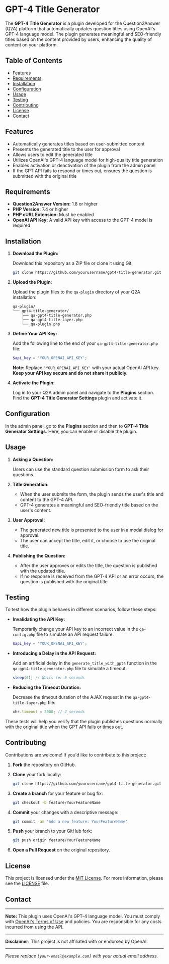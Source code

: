 # GPT-4 Title Generator


The **GPT-4 Title Generator** is a plugin developed for the Question2Answer (Q2A) platform that automatically updates question titles using OpenAI's GPT-4 language model. The plugin generates meaningful and SEO-friendly titles based on the content provided by users, enhancing the quality of content on your platform.


## Table of Contents


- [Features](#features)
- [Requirements](#requirements)
- [Installation](#installation)
- [Configuration](#configuration)
- [Usage](#usage)
- [Testing](#testing)
- [Contributing](#contributing)
- [License](#license)
- [Contact](#contact)


## Features


- Automatically generates titles based on user-submitted content
- Presents the generated title to the user for approval
- Allows users to edit the generated title
- Utilizes OpenAI's GPT-4 language model for high-quality title generation
- Enables activation or deactivation of the plugin from the admin panel
- If the GPT API fails to respond or times out, ensures the question is submitted with the original title


## Requirements


- **Question2Answer Version:** 1.8 or higher
- **PHP Version:** 7.4 or higher
- **PHP cURL Extension:** Must be enabled
- **OpenAI API Key:** A valid API key with access to the GPT-4 model is required


## Installation


1. **Download the Plugin:**


   Download this repository as a ZIP file or clone it using Git:


   ```bash
   git clone https://github.com/yourusername/gpt4-title-generator.git
   ```


2. **Upload the Plugin:**


   Upload the plugin files to the `qa-plugin` directory of your Q2A installation:


   ```
   qa-plugin/
   └── gpt4-title-generator/
       ├── qa-gpt4-title-generator.php
       ├── qa-gpt4-title-layer.php
       └── qa-plugin.php
   ```


3. **Define Your API Key:**


   Add the following line to the end of your `qa-gpt4-title-generator.php` file:


   ```php
   $api_key = 'YOUR_OPENAI_API_KEY';
   ```


   **Note:** Replace `'YOUR_OPENAI_API_KEY'` with your actual OpenAI API key. **Keep your API key secure and do not share it publicly.**


4. **Activate the Plugin:**


   Log in to your Q2A admin panel and navigate to the **Plugins** section. Find the **GPT-4 Title Generator Settings** plugin and activate it.


## Configuration


In the admin panel, go to the **Plugins** section and then to **GPT-4 Title Generator Settings**. Here, you can enable or disable the plugin.


## Usage


1. **Asking a Question:**


   Users can use the standard question submission form to ask their questions.


2. **Title Generation:**


   - When the user submits the form, the plugin sends the user's title and content to the GPT-4 API.
   - GPT-4 generates a meaningful and SEO-friendly title based on the user's content.


3. **User Approval:**


   - The generated new title is presented to the user in a modal dialog for approval.
   - The user can accept the title, edit it, or choose to use the original title.


4. **Publishing the Question:**


   - After the user approves or edits the title, the question is published with the updated title.
   - If no response is received from the GPT-4 API or an error occurs, the question is published with the original title.


## Testing


To test how the plugin behaves in different scenarios, follow these steps:


- **Invalidating the API Key:**


  Temporarily change your API key to an incorrect value in the `qa-config.php` file to simulate an API request failure.


  ```php
  $api_key = 'YOUR_OPENAI_API_KEY';
  ```


- **Introducing a Delay in the API Request:**


  Add an artificial delay in the `generate_title_with_gpt4` function in the `qa-gpt4-title-generator.php` file to simulate a timeout.


  ```php
  sleep(6); // Waits for 6 seconds
  ```


- **Reducing the Timeout Duration:**


  Decrease the timeout duration of the AJAX request in the `qa-gpt4-title-layer.php` file:


  ```javascript
  xhr.timeout = 2000; // 2 seconds
  ```


These tests will help you verify that the plugin publishes questions normally with the original title when the GPT API fails or times out.


## Contributing


Contributions are welcome! If you'd like to contribute to this project:


1. **Fork** the repository on GitHub.
2. **Clone** your fork locally:


   ```bash
   git clone https://github.com/yourusername/gpt4-title-generator.git
   ```


3. **Create a branch** for your feature or bug fix:


   ```bash
   git checkout -b feature/YourFeatureName
   ```


4. **Commit** your changes with a descriptive message:


   ```bash
   git commit -am 'Add a new feature: YourFeatureName'
   ```


5. **Push** your branch to your GitHub fork:


   ```bash
   git push origin feature/YourFeatureName
   ```


6. **Open a Pull Request** on the original repository.


## License


This project is licensed under the [MIT License](LICENSE). For more information, please see the [LICENSE](LICENSE) file.


## Contact



---


**Note:** This plugin uses OpenAI's GPT-4 language model. You must comply with [OpenAI's Terms of Use](https://openai.com/policies/terms-of-use) and policies. You are responsible for any costs incurred from using the API.


---


**Disclaimer:** This project is not affiliated with or endorsed by OpenAI.


---


*Please replace `[your-email@example.com]` with your actual email address.*
